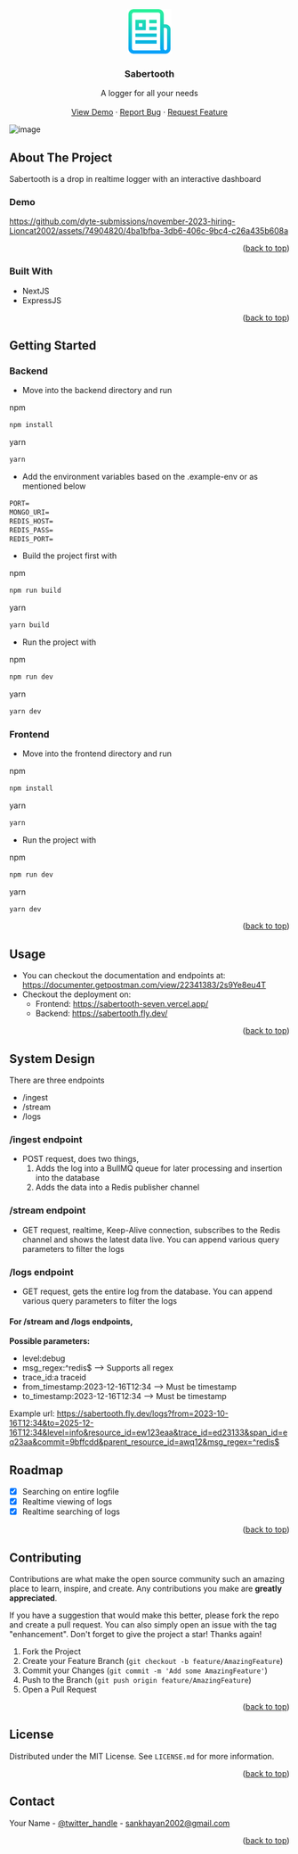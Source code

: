 <div align="center">
  <a href="https://github.com/github_username/repo_name">
    <img src="images/logo.png" alt="Logo" width="80" height="80">
  </a>

<h3 align="center">Sabertooth</h3>

  <p align="center">
    A logger for all your needs
    <br />
    <br />
    <a href="https://github.com/github_username/repo_name">View Demo</a>
    ·
    <a href="https://github.com/dyte-submissions/november-2023-hiring-Lioncat2002/issues">Report Bug</a>
    ·
    <a href="https://github.com/dyte-submissions/november-2023-hiring-Lioncat2002/issues">Request Feature</a>
  </p>
</div>

![image](https://github.com/dyte-submissions/november-2023-hiring-Lioncat2002/assets/74904820/26d87796-7c20-471d-8f69-d50d3132a37b)

<!-- ABOUT THE PROJECT -->
## About The Project
Sabertooth is a drop in realtime logger with an interactive dashboard

### Demo


https://github.com/dyte-submissions/november-2023-hiring-Lioncat2002/assets/74904820/4ba1bfba-3db6-406c-9bc4-c26a435b608a



<p align="right">(<a href="#readme-top">back to top</a>)</p>



### Built With

- NextJS
- ExpressJS

<p align="right">(<a href="#readme-top">back to top</a>)</p>



<!-- GETTING STARTED -->
## Getting Started

### Backend
- Move into the backend directory and run
  
npm
  ```sh
  npm install
  ```
yarn
  ```sh
  yarn
  ```
- Add the environment variables based on the .example-env or as mentioned below
```env
PORT=
MONGO_URI=
REDIS_HOST=
REDIS_PASS=
REDIS_PORT=
```
- Build the project first with

npm
  ```sh
  npm run build
  ```
yarn
  ```sh
  yarn build
  ```
- Run the project with

npm
  ```sh
  npm run dev
  ```
yarn
  ```sh
  yarn dev
  ```

### Frontend
- Move into the frontend directory and run
  
npm
  ```sh
  npm install
  ```
yarn
  ```sh
  yarn
  ```
- Run the project with

npm
  ```sh
  npm run dev
  ```
yarn
  ```sh
  yarn dev
  ```
<p align="right">(<a href="#readme-top">back to top</a>)</p>



<!-- USAGE EXAMPLES -->
## Usage

- You can checkout the documentation and endpoints at:
https://documenter.getpostman.com/view/22341383/2s9Ye8eu4T
- Checkout the deployment on:
    - Frontend: https://sabertooth-seven.vercel.app/
    - Backend: https://sabertooth.fly.dev/

<p align="right">(<a href="#readme-top">back to top</a>)</p>

## System Design
There are three endpoints
- /ingest
- /stream
- /logs
### /ingest endpoint
  - POST request, does two things,
      1. Adds the log into a BullMQ queue for later processing and insertion into the database
      2. Adds the data into a Redis publisher channel
### /stream endpoint
  - GET request, realtime, Keep-Alive connection, subscribes to the Redis channel and shows the latest data live. You can append various query parameters to filter the logs
### /logs endpoint
  - GET request, gets the entire log from the database. You can append various query parameters to filter the logs

#### For **/stream** and **/logs** endpoints,

**Possible parameters:**
- level:debug
- msg_regex:^redis$ --> Supports all regex
- trace_id:a traceid
- from_timestamp:2023-12-16T12:34 --> Must be timestamp
- to_timestamp:2023-12-16T12:34 --> Must be timestamp

Example url: https://sabertooth.fly.dev/logs?from=2023-10-16T12:34&to=2025-12-16T12:34&level=info&resource_id=ew123eaa&trace_id=ed23133&span_id=eq23aa&commit=9bffcdd&parent_resource_id=awq12&msg_regex=^redis$

<!-- ROADMAP -->
## Roadmap

- [x] Searching on entire logfile
- [x] Realtime viewing of logs
- [x] Realtime searching of logs

<p align="right">(<a href="#readme-top">back to top</a>)</p>



<!-- CONTRIBUTING -->
## Contributing

Contributions are what make the open source community such an amazing place to learn, inspire, and create. Any contributions you make are **greatly appreciated**.

If you have a suggestion that would make this better, please fork the repo and create a pull request. You can also simply open an issue with the tag "enhancement".
Don't forget to give the project a star! Thanks again!

1. Fork the Project
2. Create your Feature Branch (`git checkout -b feature/AmazingFeature`)
3. Commit your Changes (`git commit -m 'Add some AmazingFeature'`)
4. Push to the Branch (`git push origin feature/AmazingFeature`)
5. Open a Pull Request

<p align="right">(<a href="#readme-top">back to top</a>)</p>



<!-- LICENSE -->
## License

Distributed under the MIT License. See `LICENSE.md` for more information.

<p align="right">(<a href="#readme-top">back to top</a>)</p>



<!-- CONTACT -->
## Contact

Your Name - [@twitter_handle]([https://twitter.com/twitter_handle](https://twitter.com/LionCatDev2002)) - sankhayan2002@gmail.com

<p align="right">(<a href="#readme-top">back to top</a>)</p>
